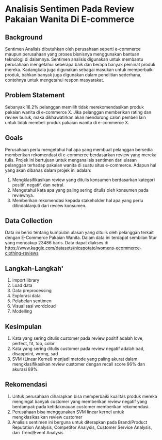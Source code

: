 # Analisis Sentimen Pada Review Pakaian Wanita Di E-commerce


## Background
Sentimen Analisis dibutuhkan oleh perusahaan seperti e-commerce maupun perusahaan yang proses bisnisnya menggunakan bantuan teknologi di dalamnya.  Sentimen analisis digunakan untuk membantu perusahaan mengetahui seberapa baik dan berapa banyak peminat produk mereka. Kadangkala juga digunakan sebagai masukan untuk memperbaiki produk, bahkan banyak juga digunakan dalam penelitian sederhana, contohnya untuk mengetahui respon masyarakat. 

## Problem Statement
Sebanyak 18.2% pelanggan memilih tidak merekomendasikan produk pakaian wanita di e-commerce X. Jika pelanggan memberikan rating dan review buruk, maka dikhawatirkan akan mendorong calon pembeli lain untuk tidak membeli produk pakaian wanita di e-commerce X. 


## Goals
Perusahaan perlu mengetahui hal apa yang membuat pelanggan bersedia memberikan rekomendasi di e-commerce berdasarkan review yang mereka tulis. Projek ini bertujuan untuk menganalisis sentimen dari ulasan pelanggan terhadap pakaian wanita di suatu situs e-commerce. Adapun hal yang akan dibahas dalam projek ini adalah:

1. Mengklasifikasikan review yang ditulis konsumen berdasarkan kategori positif, negatif, dan netral.
2. Mengetahui kata apa yang paling sering ditulis oleh konsumen pada reviewnya.
3. Memberikan rekomendasi kepada stakeholder hal apa yang perlu ditindaklanjuti dari review konsumen.

## Data Collection
Data ini berisi tentang kumpulan ulasan yang ditulis oleh pelanggan terkait dengan E-Commerce Pakaian Wanita. Dalam data ini terdapat sembilan fitur yang mencakup 23486 baris. Data dapat diakses di https://www.kaggle.com/datasets/nicapotato/womens-ecommerce-clothing-reviews

## Langkah-Langkah'
1. Import library
2. Load data
3. Data preprocessing
4. Explorasi data
5. Pelabelan sentimen
6. Visualisasi wordcloud
7. Modelling

## Kesimpulan
1. Kata yang sering ditulis customer pada review positif adalah love, perfect, fit, top, color
2. Kata yang sering ditulis customer pada review negatif adalah bad, disappoint, wrong, sad
3. SVM (Linear Kernel) menjadi metode yang paling akurat dalam mengklasifikasikan review customer dengan recall score 96% dan akurasi 89%.

## Rekomendasi
1. Untuk perusahaan diharapkan bisa memperbaiki kualitas produk mereka mengingat banyak customer yang memberikan review negatif yang berdampak pada ketidakmauan customer memberikan rekomendasi.
2. Perusahaan bisa menggunakan SVM linear kernel untuk mengklasikasikan review customer
3. Analisis sentimen ini berguna untuk diterapkan pada Brand/Product Reputation Analysis, Competitor Analysis, Customer Service Analysis, dan Trend/Event Analysis
